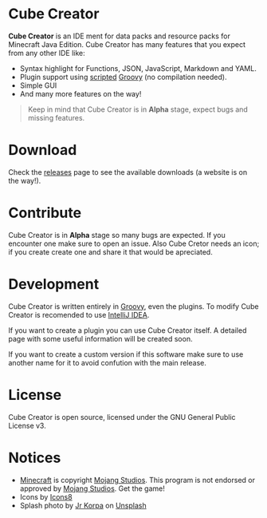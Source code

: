 # Cube Creator

**Cube Creator** is an IDE ment for data packs and resource packs for Minecraft Java Edition. Cube Creator has many features that you expect from any other IDE like:

- Syntax highlight for Functions, JSON, JavaScript, Markdown and YAML.
- Plugin support using [scripted](https://en.wikipedia.org/wiki/Scripting_language) [Groovy](https://groovy-lang.org/) (no compilation needed).
- Simple GUI
- And many more features on the way!

> Keep in mind that Cube Creator is in **Alpha** stage, expect bugs and missing features.

# Download

Check the [releases](https://github.com/vic797/cube-creator/releases) page to see the available downloads (a website is on the way!).

# Contribute

Cube Creator is in **Alpha** stage so many bugs are expected. If you encounter one make sure to open an issue. Also Cube Cretor needs an icon; if you create create one and share it that would be apreciated.

# Development

Cube Creator is written entirely in [Groovy](https://groovy-lang.org/), even the plugins. To modify Cube Creator is recomended to use [IntelliJ IDEA](https://www.jetbrains.com/idea/). 

If you want to create a plugin you can use Cube Creator itself. A detailed page with some useful information will be created soon.

If you want to create a custom version if this software make sure to use another name for it to avoid confution with the main release.

# License

Cube Creator is open source, licensed under the GNU General Public License v3. 

# Notices

- [Minecraft](https://www.minecraft.net/en-us/) is copyright [Mojang Studios](https://www.mojang.com/). This program is not endorsed or approved by [Mojang Studios](https://www.mojang.com/). Get the game!
- Icons by [Icons8](https://icons8.com)
- Splash photo by [Jr Korpa](https://unsplash.com/@korpa?utm_source=unsplash&utm_medium=referral&utm_content=creditCopyText) on [Unsplash](https://unsplash.com/s/photos/abstract?utm_source=unsplash&utm_medium=referral&utm_content=creditCopyText)